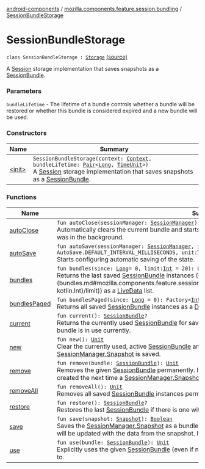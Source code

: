 [android-components](../../index.md) / [mozilla.components.feature.session.bundling](../index.md) / [SessionBundleStorage](./index.md)

# SessionBundleStorage

`class SessionBundleStorage : `[`Storage`](../../mozilla.components.browser.session.storage/-auto-save/-storage/index.md) [(source)](https://github.com/mozilla-mobile/android-components/blob/master/components/feature/session-bundling/src/main/java/mozilla/components/feature/session/bundling/SessionBundleStorage.kt#L31)

A [Session](../../mozilla.components.browser.session/-session/index.md) storage implementation that saves snapshots as a [SessionBundle](../-session-bundle/index.md).

### Parameters

`bundleLifetime` - The lifetime of a bundle controls whether a bundle will be restored or whether this bundle is
considered expired and a new bundle will be used.

### Constructors

| Name | Summary |
|---|---|
| [&lt;init&gt;](-init-.md) | `SessionBundleStorage(context: `[`Context`](https://developer.android.com/reference/android/content/Context.html)`, bundleLifetime: `[`Pair`](https://kotlinlang.org/api/latest/jvm/stdlib/kotlin/-pair/index.html)`<`[`Long`](https://kotlinlang.org/api/latest/jvm/stdlib/kotlin/-long/index.html)`, `[`TimeUnit`](https://developer.android.com/reference/java/util/concurrent/TimeUnit.html)`>)`<br>A [Session](../../mozilla.components.browser.session/-session/index.md) storage implementation that saves snapshots as a [SessionBundle](../-session-bundle/index.md). |

### Functions

| Name | Summary |
|---|---|
| [autoClose](auto-close.md) | `fun autoClose(sessionManager: `[`SessionManager`](../../mozilla.components.browser.session/-session-manager/index.md)`): `[`Unit`](https://kotlinlang.org/api/latest/jvm/stdlib/kotlin/-unit/index.html)<br>Automatically clears the current bundle and starts a new bundle if the lifetime has expired while the app was in the background. |
| [autoSave](auto-save.md) | `fun autoSave(sessionManager: `[`SessionManager`](../../mozilla.components.browser.session/-session-manager/index.md)`, interval: `[`Long`](https://kotlinlang.org/api/latest/jvm/stdlib/kotlin/-long/index.html)` = AutoSave.DEFAULT_INTERVAL_MILLISECONDS, unit: `[`TimeUnit`](https://developer.android.com/reference/java/util/concurrent/TimeUnit.html)` = TimeUnit.MILLISECONDS): `[`AutoSave`](../../mozilla.components.browser.session.storage/-auto-save/index.md)<br>Starts configuring automatic saving of the state. |
| [bundles](bundles.md) | `fun bundles(since: `[`Long`](https://kotlinlang.org/api/latest/jvm/stdlib/kotlin/-long/index.html)` = 0, limit: `[`Int`](https://kotlinlang.org/api/latest/jvm/stdlib/kotlin/-int/index.html)` = 20): LiveData<`[`List`](https://kotlinlang.org/api/latest/jvm/stdlib/kotlin.collections/-list/index.html)`<`[`SessionBundle`](../-session-bundle/index.md)`>>`<br>Returns the last saved [SessionBundle](../-session-bundle/index.md) instances (up to [limit](bundles.md#mozilla.components.feature.session.bundling.SessionBundleStorage$bundles(kotlin.Long, kotlin.Int)/limit)) as a [LiveData](#) list. |
| [bundlesPaged](bundles-paged.md) | `fun bundlesPaged(since: `[`Long`](https://kotlinlang.org/api/latest/jvm/stdlib/kotlin/-long/index.html)` = 0): Factory<`[`Int`](https://kotlinlang.org/api/latest/jvm/stdlib/kotlin/-int/index.html)`, `[`SessionBundle`](../-session-bundle/index.md)`>`<br>Returns all saved [SessionBundle](../-session-bundle/index.md) instances as a [DataSource.Factory](#). |
| [current](current.md) | `fun current(): `[`SessionBundle`](../-session-bundle/index.md)`?`<br>Returns the currently used [SessionBundle](../-session-bundle/index.md) for saving [SessionManager.Snapshot](../../mozilla.components.browser.session/-session-manager/-snapshot/index.md) instances. Or null if no bundle is in use currently. |
| [new](new.md) | `fun new(): `[`Unit`](https://kotlinlang.org/api/latest/jvm/stdlib/kotlin/-unit/index.html)<br>Clear the currently used, active [SessionBundle](../-session-bundle/index.md) and use a new one the next time a [SessionManager.Snapshot](../../mozilla.components.browser.session/-session-manager/-snapshot/index.md) is saved. |
| [remove](remove.md) | `fun remove(bundle: `[`SessionBundle`](../-session-bundle/index.md)`): `[`Unit`](https://kotlinlang.org/api/latest/jvm/stdlib/kotlin/-unit/index.html)<br>Removes the given [SessionBundle](../-session-bundle/index.md) permanently. If this is the active bundle then a new one will be created the next time a [SessionManager.Snapshot](../../mozilla.components.browser.session/-session-manager/-snapshot/index.md) is saved. |
| [removeAll](remove-all.md) | `fun removeAll(): `[`Unit`](https://kotlinlang.org/api/latest/jvm/stdlib/kotlin/-unit/index.html)<br>Removes all saved [SessionBundle](../-session-bundle/index.md) instances permanently. |
| [restore](restore.md) | `fun restore(): `[`SessionBundle`](../-session-bundle/index.md)`?`<br>Restores the last [SessionBundle](../-session-bundle/index.md) if there is one without expired lifetime. |
| [save](save.md) | `fun save(snapshot: `[`Snapshot`](../../mozilla.components.browser.session/-session-manager/-snapshot/index.md)`): `[`Boolean`](https://kotlinlang.org/api/latest/jvm/stdlib/kotlin/-boolean/index.html)<br>Saves the [SessionManager.Snapshot](../../mozilla.components.browser.session/-session-manager/-snapshot/index.md) as a bundle. If a bundle was restored previously then this bundle will be updated with the data from the snapshot. If no bundle was restored a new bundle will be created. |
| [use](use.md) | `fun use(bundle: `[`SessionBundle`](../-session-bundle/index.md)`): `[`Unit`](https://kotlinlang.org/api/latest/jvm/stdlib/kotlin/-unit/index.html)<br>Explicitly uses the given [SessionBundle](../-session-bundle/index.md) (even if not active) to save [SessionManager.Snapshot](../../mozilla.components.browser.session/-session-manager/-snapshot/index.md) instances to. |
